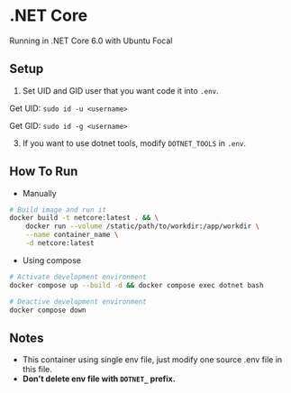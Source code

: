 # .NET Core
Running in .NET Core 6.0 with Ubuntu Focal

## Setup
1. Set UID and GID user that you want code it into `.env`.

Get UID: `sudo id -u <username>`

Get GID: `sudo id -g <username>`

3. If you want to use dotnet tools, modify `DOTNET_TOOLS` in `.env`.

## How To Run
- Manually
```sh
# Build image and run it
docker build -t netcore:latest . && \
    docker run --volume /static/path/to/workdir:/app/workdir \
    --name container_name \
    -d netcore:latest
```

- Using compose
```sh
# Activate development environment
docker compose up --build -d && docker compose exec dotnet bash

# Deactive development environment
docker compose down
```

## Notes
- This container using single env file, just modify one source .env file in this file.
- **Don't delete env file with `DOTNET_` prefix.**

